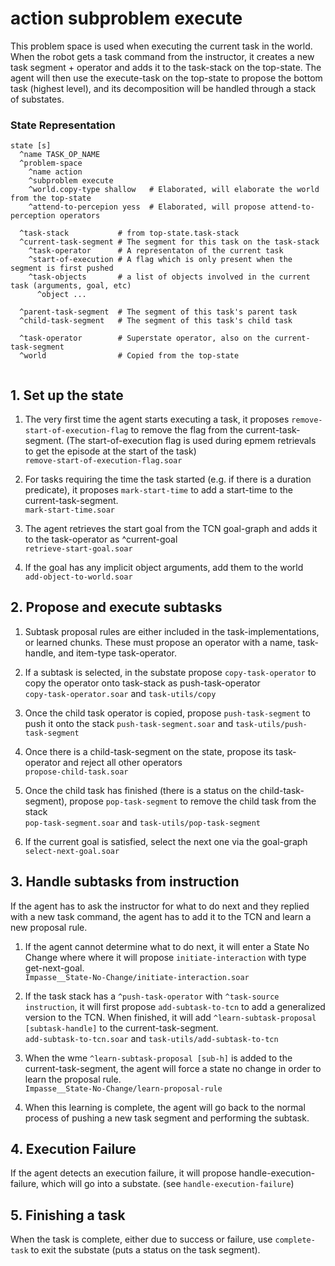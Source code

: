 # action subproblem execute
 
This problem space is used when executing the current task in the world. 
When the robot gets a task command from the instructor, it creates a 
new task segment + operator and adds it to the task-stack on the top-state. 
The agent will then use the execute-task on the top-state to propose
the bottom task (highest level), and its decomposition will be handled
through a stack of substates. 

### State Representation

```
state [s] 
  ^name TASK_OP_NAME
  ^problem-space
    ^name action
    ^subproblem execute
    ^world.copy-type shallow   # Elaborated, will elaborate the world from the top-state
    ^attend-to-percepion yess  # Elaborated, will propose attend-to-perception operators

  ^task-stack           # from top-state.task-stack
  ^current-task-segment # The segment for this task on the task-stack
    ^task-operator      # A representaton of the current task 
    ^start-of-execution # A flag which is only present when the segment is first pushed
    ^task-objects       # a list of objects involved in the current task (arguments, goal, etc)
      ^object ...       

  ^parent-task-segment  # The segment of this task's parent task
  ^child-task-segment   # The segment of this task's child task

  ^task-operator        # Superstate operator, also on the current-task-segment
  ^world                # Copied from the top-state


```

## 1. Set up the state

1. The very first time the agent starts executing a task, it proposes `remove-start-of-execution-flag` 
to remove the flag from the current-task-segment. 
(The start-of-execution flag is used during epmem retrievals to get the episode at the start of the task) \
`remove-start-of-execution-flag.soar`

1. For tasks requiring the time the task started (e.g. if there is a duration predicate), it proposes 
`mark-start-time` to add a start-time to the current-task-segment. \
`mark-start-time.soar`

1. The agent retrieves the start goal from the TCN goal-graph and adds it to the task-operator as ^current-goal \
`retrieve-start-goal.soar`

1. If the goal has any implicit object arguments, add them to the world \
`add-object-to-world.soar`

## 2. Propose and execute subtasks

1. Subtask proposal rules are either included in the task-implementations, or learned chunks. 
These must propose an operator with a name, task-handle, and item-type task-operator.

1. If a subtask is selected, in the substate propose `copy-task-operator` to copy the operator onto task-stack as push-task-operator \
`copy-task-operator.soar` and `task-utils/copy`

1. Once the child task operator is copied, propose `push-task-segment` to push it onto the stack
`push-task-segment.soar` and `task-utils/push-task-segment`

1. Once there is a child-task-segment on the state, propose its task-operator and reject all other operators \
`propose-child-task.soar`

1. Once the child task has finished (there is a status on the child-task-segment), propose `pop-task-segment` to 
remove the child task from the stack \
`pop-task-segment.soar` and `task-utils/pop-task-segment`

1. If the current goal is satisfied, select the next one via the goal-graph \
`select-next-goal.soar`


## 3. Handle subtasks from instruction

If the agent has to ask the instructor for what to do next and they replied with a new task command, 
the agent has to add it to the TCN and learn a new proposal rule. 

1. If the agent cannot determine what to do next, it will enter a State No Change where where it will propose `initiate-interaction` with type get-next-goal. \
`Impasse__State-No-Change/initiate-interaction.soar`

1. If the task stack has a `^push-task-operator` with `^task-source instruction`, it will first propose `add-subtask-to-tcn` to 
add a generalized version to the TCN. When finished, it will add `^learn-subtask-proposal [subtask-handle]` to the current-task-segment. \
`add-subtask-to-tcn.soar` and `task-utils/add-subtask-to-tcn`

1. When the wme `^learn-subtask-proposal [sub-h]` is added to the current-task-segment, the agent will force a state no change
in order to learn the proposal rule. \
`Impasse__State-No-Change/learn-proposal-rule`

1. When this learning is complete, the agent will go  back to the normal process of pushing a new task segment and performing the subtask. 

## 4. Execution Failure

If the agent detects an execution failure, it will propose handle-execution-failure, which will go into a substate. 
(see `handle-execution-failure`)

## 5. Finishing a task

When the task is complete, either due to success or failure, use `complete-task` to exit the substate (puts a status on the task segment).






	
